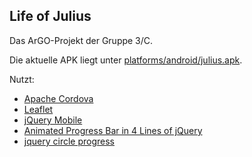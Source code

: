 ## Life of Julius
Das ArGO-Projekt der Gruppe 3/C. 

Die aktuelle APK liegt unter [platforms/android/julius.apk](https://github.com/horle/argo-group3/raw/master/platforms/android/julius.apk).

Nutzt:
* [Apache Cordova](https://cordova.apache.org/)
* [Leaflet](leaflet.org)
* [jQuery Mobile](http://jquerymobile.com/)
* [Animated Progress Bar in 4 Lines of jQuery](https://github.com/kopipejst/progressbar)
* [jquery circle progress](https://github.com/kottenator/jquery-circle-progress)
